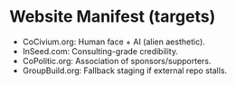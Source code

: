 # Website Manifest (targets)
- CoCivium.org: Human face + AI (alien aesthetic).
- InSeed.com: Consulting-grade credibility.
- CoPolitic.org: Association of sponsors/supporters.
- GroupBuild.org: Fallback staging if external repo stalls.
